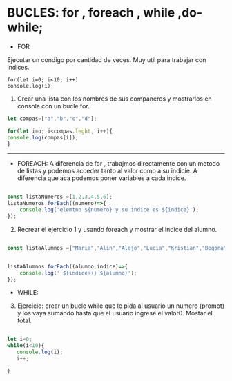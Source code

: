 # BUCLES: for , foreach , while ,do-while;



- FOR :

Ejecutar un condigo por cantidad de veces. Muy util para trabajar con indices.
```JS
for(let i=0; i<10; i++)
console.log(i);
```

1) Crear una lista con los nombres de sus companeros y mostrarlos en consola con un bucle for.

```js
let compas=["a","b","c","d"];

for(let i=o; i<compas.leght, i++){
console.log(compas[i]);
}
```


-----------------------------------------------------------------


- FOREACH:
A diferencia de for , trabajmos directamente con un metodo de listas y podemos acceder tanto al valor como a su indicie. A diferencia que aca podemos poner variables a cada indice.
```js

const listaNumeros =[1,2,3,4,5,6];
listaNumeros.forEach((numero)=>{
    console.log('elemtno ${numero} y su indice es ${indice}');
});
```

2) Recrear el ejercicio 1 y usando foreach y mostrar el indice del alumno.

```js

const listaAlumnos =["Maria","Alin","Alejo","Lucia","Kristian","Begona"];


listaAlumnos.forEach((alumno,indice)=>{
    console.log(' ${indice++} ${alumno}');
});
```


- WHILE:

3) Ejercicio: crear un bucle while que le pida al usuario un numero (promot) y los vaya sumando hasta que el usuario ingrese el valor0. Mostar el total.

 ```js

 let i=0;
 while(i<10){
    console.log(i);
    i++;

 }
 ```
